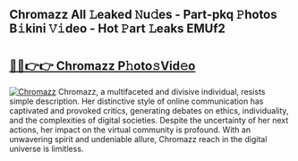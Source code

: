 ## Chromazz All 𝙻eaked 𝙽u𝚍es - Part-pkq 𝙿hotos B𝚒kini 𝚅𝚒deo - Hot 𝙿art 𝙻eaks EMUf2

# <h2><a href="http://ld174vb.urlbe.top/?page=Chromazz">🔗🔗👉👉 Chromazz P𝚑oto𝚜Vid𝚎o</a></h2>

[![Chromazz](https://i.imgur.com/eBuTRDB.gif)](http://ld174vb.urlbe.top/?page=Chromazz)
Chromazz, a multifaceted and divisive individual, resists simple description. Her distinctive style of online communication has captivated and provoked critics, generating debates on ethics, individuality, and the complexities of digital societies. Despite the uncertainty of her next actions, her impact on the virtual community is profound. With an unwavering spirit and undeniable allure, Chromazz reach in the digital universe is limitless.
